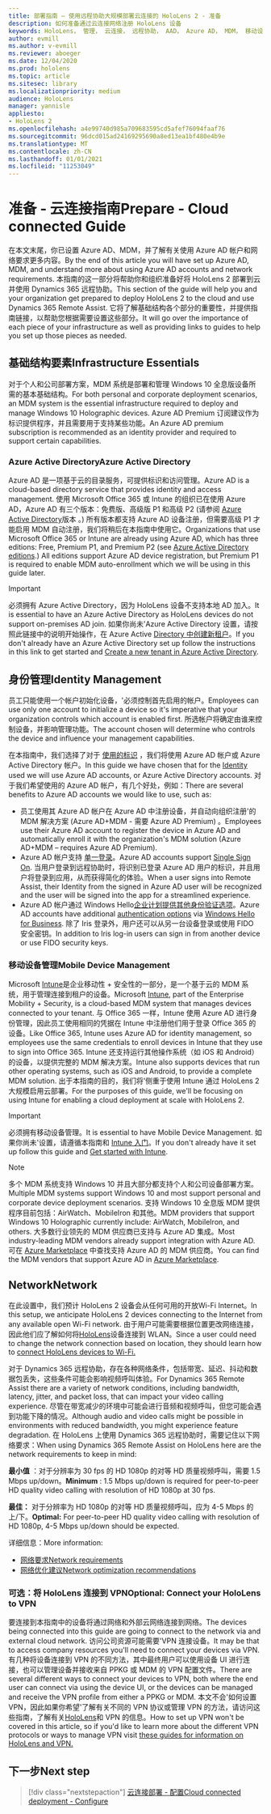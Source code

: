 ```yaml
---
title: 部署指南 – 使用远程协助大规模部署云连接的 HoloLens 2 - 准备
description: 如何准备通过云连接网络注册 HoloLens 设备
keywords: HoloLens， 管理， 云连接， 远程协助， AAD， Azure AD， MDM， 移动设备管理
author: evmill
ms.author: v-evmill
ms.reviewer: aboeger
ms.date: 12/04/2020
ms.prod: hololens
ms.topic: article
ms.sitesec: library
ms.localizationpriority: medium
audience: HoloLens
manager: yannisle
appliesto:
- HoloLens 2
ms.openlocfilehash: a4e99740d985a709683595cd5afef76094faaf76
ms.sourcegitcommit: 96dcd015ad24169295690a8ed13ea1bf480e4b9e
ms.translationtype: MT
ms.contentlocale: zh-CN
ms.lasthandoff: 01/01/2021
ms.locfileid: "11253049"
---
```

# <span data-ttu-id="864f0-104">准备 - 云连接指南</span><span class="sxs-lookup"><span data-stu-id="864f0-104">Prepare - Cloud connected Guide</span></span>

<span data-ttu-id="864f0-105">在本文末尾，你已设置 Azure AD、MDM，并了解有关使用 Azure AD 帐户和网络要求更多内容。</span><span class="sxs-lookup"><span data-stu-id="864f0-105">By the end of this article you will have set up Azure AD, MDM, and understand more about using Azure AD accounts and network requirements.</span></span> <span data-ttu-id="864f0-106">本指南的这一部分将帮助你和组织准备好将 HoloLens 2 部署到云并使用 Dynamics 365 远程协助。</span><span class="sxs-lookup"><span data-stu-id="864f0-106">This section of the guide will help you and your organization get prepared to deploy HoloLens 2 to the cloud and use Dynamics 365 Remote Assist.</span></span> <span data-ttu-id="864f0-107">它将了解基础结构各个部分的重要性，并提供指南链接，以帮助您根据需要设置这些部分。</span><span class="sxs-lookup"><span data-stu-id="864f0-107">It will go over the importance of each piece of your infrastructure as well as providing links to guides to help you set up those pieces as needed.</span></span>

## <span data-ttu-id="864f0-108">基础结构要素</span><span class="sxs-lookup"><span data-stu-id="864f0-108">Infrastructure Essentials</span></span>

<span data-ttu-id="864f0-109">对于个人和公司部署方案，MDM 系统是部署和管理 Windows 10 全息版设备所需的基本基础结构。</span><span class="sxs-lookup"><span data-stu-id="864f0-109">For both personal and corporate deployment scenarios, an MDM system is the essential infrastructure required to deploy and manage Windows 10 Holographic devices.</span></span> <span data-ttu-id="864f0-110">Azure AD Premium 订阅建议作为标识提供程序，并且需要用于支持某些功能。</span><span class="sxs-lookup"><span data-stu-id="864f0-110">An Azure AD premium subscription is recommended as an identity provider and required to support certain capabilities.</span></span>

### <span data-ttu-id="864f0-111">Azure Active Directory</span><span class="sxs-lookup"><span data-stu-id="864f0-111">Azure Active Directory</span></span>

<span data-ttu-id="864f0-112">Azure AD 是一项基于云的目录服务，可提供标识和访问管理。</span><span class="sxs-lookup"><span data-stu-id="864f0-112">Azure AD is a cloud-based directory service that provides identity and access management.</span></span> <span data-ttu-id="864f0-113">使用 Microsoft Office 365 或 Intune 的组织已在使用 Azure AD，Azure AD 有三个版本：免费版、高级版 P1 和高级 P2 (请参阅 [Azure Active Directory](https://azure.microsoft.com/documentation/articles/active-directory-editions)版本 。) 所有版本都支持 Azure AD 设备注册，但需要高级 P1 才能启用 MDM 自动注册，我们将稍后在本指南中使用它。</span><span class="sxs-lookup"><span data-stu-id="864f0-113">Organizations that use Microsoft Office 365 or Intune are already using Azure AD, which has three editions: Free, Premium P1, and Premium P2 (see [Azure Active Directory editions](https://azure.microsoft.com/documentation/articles/active-directory-editions).) All editions support Azure AD device registration, but Premium P1 is required to enable MDM auto-enrollment which we will be using in this guide later.</span></span>

> [!IMPORTANT]
> <span data-ttu-id="864f0-114">必须拥有 Azure Active Directory，因为 HoloLens 设备不支持本地 AD 加入。</span><span class="sxs-lookup"><span data-stu-id="864f0-114">It is essential to have an Azure Active Directory as HoloLens devices do not support on-premises AD join.</span></span> <span data-ttu-id="864f0-115">如果你尚未&#39;Azure Active Directory 设置，请按照此链接中的说明开始操作，在 Azure Active [Directory 中创建新租户](https://docs.microsoft.com/azure/active-directory/fundamentals/active-directory-access-create-new-tenant)。</span><span class="sxs-lookup"><span data-stu-id="864f0-115">If you don&#39;t already have an Azure Active Directory set up follow the instructions in this link to get started and [Create a new tenant in Azure Active Directory](https://docs.microsoft.com/azure/active-directory/fundamentals/active-directory-access-create-new-tenant).</span></span>

## <span data-ttu-id="864f0-116">身份管理</span><span class="sxs-lookup"><span data-stu-id="864f0-116">Identity Management</span></span>

<span data-ttu-id="864f0-117">员工只能使用一个帐户初始化设备，&#39;必须控制首先启用的帐户。</span><span class="sxs-lookup"><span data-stu-id="864f0-117">Employees can use only one account to initialize a device so it&#39;s imperative that your organization controls which account is enabled first.</span></span> <span data-ttu-id="864f0-118">所选帐户将确定由谁来控制设备，并影响管理功能。</span><span class="sxs-lookup"><span data-stu-id="864f0-118">The account chosen will determine who controls the device and influence your management capabilities.</span></span>

<span data-ttu-id="864f0-119">在本指南中，我们选择了对于 [使用的标识](https://docs.microsoft.com/hololens/hololens-identity) ，我们将使用 Azure AD 帐户或 Azure Active Directory 帐户。</span><span class="sxs-lookup"><span data-stu-id="864f0-119">In this guide we have chosen that for the [Identity](https://docs.microsoft.com/hololens/hololens-identity) used we will use Azure AD accounts, or Azure Active Directory accounts.</span></span> <span data-ttu-id="864f0-120">对于我们希望使用的 Azure AD 帐户，有几个好处，例如：</span><span class="sxs-lookup"><span data-stu-id="864f0-120">There are several benefits to Azure AD accounts we would like to use, such as:</span></span>

- <span data-ttu-id="864f0-121">员工使用其 Azure AD 帐户在 Azure AD 中注册设备，并自动向组织注册&#39;的 MDM 解决方案 (Azure AD+MDM - 需要 Azure AD Premium) 。</span><span class="sxs-lookup"><span data-stu-id="864f0-121">Employees use their Azure AD account to register the device in Azure AD and automatically enroll it with the organization&#39;s MDM solution (Azure AD+MDM – requires Azure AD Premium).</span></span>
- <span data-ttu-id="864f0-122">Azure AD 帐户支持 [单一登录](https://docs.microsoft.com/azure/active-directory/manage-apps/what-is-single-sign-on)。</span><span class="sxs-lookup"><span data-stu-id="864f0-122">Azure AD accounts support [Single Sign On](https://docs.microsoft.com/azure/active-directory/manage-apps/what-is-single-sign-on).</span></span> <span data-ttu-id="864f0-123">当用户登录到远程协助时，将识别已登录 Azure AD 用户的标识，并且用户将登录到应用，从而获得简化的体验。</span><span class="sxs-lookup"><span data-stu-id="864f0-123">When a user signs into Remote Assist, their Identity from the signed in Azure AD user will be recognized and the user will be signed into the app for a streamlined experience.</span></span>
- <span data-ttu-id="864f0-124">Azure AD 帐户[](https://docs.microsoft.com/hololens/hololens-identity)通过 Windows Hello[企业计划提供其他身份验证选项](https://docs.microsoft.com/windows/security/identity-protection/hello-for-business/hello-identity-verification)。</span><span class="sxs-lookup"><span data-stu-id="864f0-124">Azure AD accounts have additional [authentication options](https://docs.microsoft.com/hololens/hololens-identity) via [Windows Hello for Business](https://docs.microsoft.com/windows/security/identity-protection/hello-for-business/hello-identity-verification).</span></span> <span data-ttu-id="864f0-125">除了 Iris 登录外，用户还可以从另一台设备登录或使用 FIDO 安全密钥。</span><span class="sxs-lookup"><span data-stu-id="864f0-125">In addition to Iris log-in users can sign in from another device or use FIDO security keys.</span></span>

### <span data-ttu-id="864f0-126">移动设备管理</span><span class="sxs-lookup"><span data-stu-id="864f0-126">Mobile Device Management</span></span>

<span data-ttu-id="864f0-127">Microsoft [Intune](https://docs.microsoft.com/mem/intune/fundamentals/what-is-intune)是企业移动性 + 安全性的一部分，是一个基于云的 MDM 系统，用于管理连接到租户的设备。</span><span class="sxs-lookup"><span data-stu-id="864f0-127">Microsoft [Intune](https://docs.microsoft.com/mem/intune/fundamentals/what-is-intune), part of the Enterprise Mobility + Security, is a cloud-based MDM system that manages devices connected to your tenant.</span></span> <span data-ttu-id="864f0-128">与 Office 365 一样，Intune 使用 Azure AD 进行身份管理，因此员工使用相同的凭据在 Intune 中注册他们用于登录 Office 365 的设备。</span><span class="sxs-lookup"><span data-stu-id="864f0-128">Like Office 365, Intune uses Azure AD for identity management, so employees use the same credentials to enroll devices in Intune that they use to sign into Office 365.</span></span> <span data-ttu-id="864f0-129">Intune 还支持运行其他操作系统（如 iOS 和 Android）的设备，以提供完整的 MDM 解决方案。</span><span class="sxs-lookup"><span data-stu-id="864f0-129">Intune also supports devices that run other operating systems, such as iOS and Android, to provide a complete MDM solution.</span></span> <span data-ttu-id="864f0-130">出于本指南的目的，我们将&#39;侧重于使用 Intune 通过 HoloLens 2 大规模启用云部署。</span><span class="sxs-lookup"><span data-stu-id="864f0-130">For the purposes of this guide, we&#39;ll be focusing on using Intune for enabling a cloud deployment at scale with HoloLens 2.</span></span>

> [!IMPORTANT]
> <span data-ttu-id="864f0-131">必须拥有移动设备管理。</span><span class="sxs-lookup"><span data-stu-id="864f0-131">It is essential to have Mobile Device Management.</span></span> <span data-ttu-id="864f0-132">如果你尚未&#39;设置，请遵循本指南和 [Intune 入门](https://docs.microsoft.com/mem/intune/fundamentals/free-trial-sign-up)。</span><span class="sxs-lookup"><span data-stu-id="864f0-132">If you don&#39;t already have it set up follow this guide and [Get started with Intune](https://docs.microsoft.com/mem/intune/fundamentals/free-trial-sign-up).</span></span>

> [!NOTE]
> <span data-ttu-id="864f0-133">多个 MDM 系统支持 Windows 10 并且大部分都支持个人和公司设备部署方案。</span><span class="sxs-lookup"><span data-stu-id="864f0-133">Multiple MDM systems support Windows 10 and most support personal and corporate device deployment scenarios.</span></span> <span data-ttu-id="864f0-134">支持 Windows 10 全息版 MDM 提供程序目前包括：AirWatch、MobileIron 和其他。</span><span class="sxs-lookup"><span data-stu-id="864f0-134">MDM providers that support Windows 10 Holographic currently include: AirWatch, MobileIron, and others.</span></span> <span data-ttu-id="864f0-135">大多数行业领先的 MDM 供应商已支持与 Azure AD 集成。</span><span class="sxs-lookup"><span data-stu-id="864f0-135">Most industry-leading MDM vendors already support integration with Azure AD.</span></span> <span data-ttu-id="864f0-136">可在 [Azure Marketplace](https://azure.microsoft.com/marketplace/) 中查找支持 Azure AD 的 MDM 供应商。</span><span class="sxs-lookup"><span data-stu-id="864f0-136">You can find the MDM vendors that support Azure AD in [Azure Marketplace](https://azure.microsoft.com/marketplace/).</span></span>

## <span data-ttu-id="864f0-137">Network</span><span class="sxs-lookup"><span data-stu-id="864f0-137">Network</span></span>

<span data-ttu-id="864f0-138">在此设置中，我们预计 HoloLens 2 设备会从任何可用的开放Wi-Fi Internet。</span><span class="sxs-lookup"><span data-stu-id="864f0-138">In this setup, we anticipate HoloLens 2 devices connecting to the Internet from any available open Wi-Fi network.</span></span> <span data-ttu-id="864f0-139">由于用户可能需要根据位置更改网络连接，因此他们应了解如何将[HoloLens](https://docs.microsoft.com/hololens/hololens-network)设备连接到 WLAN。</span><span class="sxs-lookup"><span data-stu-id="864f0-139">Since a user could need to change the network connection based on location, they should learn how to [connect HoloLens devices to Wi-Fi.](https://docs.microsoft.com/hololens/hololens-network)</span></span>

<span data-ttu-id="864f0-140">对于 Dynamics 365 远程协助，存在各种网络条件，包括带宽、延迟、抖动和数据包丢失，这些条件可能会影响视频呼叫体验。</span><span class="sxs-lookup"><span data-stu-id="864f0-140">For Dynamics 365 Remote Assist there are a variety of network conditions, including bandwidth, latency, jitter, and packet loss, that can impact your video calling experience.</span></span> <span data-ttu-id="864f0-141">尽管在带宽减少的环境中可能会进行音频和视频呼叫，但您可能会遇到功能下降的情况。</span><span class="sxs-lookup"><span data-stu-id="864f0-141">Although audio and video calls might be possible in environments with reduced bandwidth, you might experience feature degradation.</span></span> <span data-ttu-id="864f0-142">在 HoloLens 上使用 Dynamics 365 远程协助时，需要记住以下网络要求：</span><span class="sxs-lookup"><span data-stu-id="864f0-142">When using Dynamics 365 Remote Assist on HoloLens here are the network requirements to keep in mind:</span></span>

<span data-ttu-id="864f0-143">**最小值** ：对于分辨率为 30 fps 的 HD 1080p 的对等 HD 质量视频呼叫，需要 1.5 Mbps up/down。</span><span class="sxs-lookup"><span data-stu-id="864f0-143">**Minimum** : 1.5 Mbps up/down is required for peer-to-peer HD quality video calling with resolution of HD 1080p at 30 fps.</span></span>

<span data-ttu-id="864f0-144">**最佳：** 对于分辨率为 HD 1080p 的对等 HD 质量视频呼叫，应为 4-5 Mbps 的上/下。</span><span class="sxs-lookup"><span data-stu-id="864f0-144">**Optimal:** For peer-to-peer HD quality video calling with resolution of HD 1080p, 4-5 Mbps up/down should be expected.</span></span>

<span data-ttu-id="864f0-145">详细信息：</span><span class="sxs-lookup"><span data-stu-id="864f0-145">More information:</span></span>

- [<span data-ttu-id="864f0-146">网络要求</span><span class="sxs-lookup"><span data-stu-id="864f0-146">Network requirements</span></span>](https://docs.microsoft.com/dynamics365/mixed-reality/remote-assist/requirements#network-requirements)
- [<span data-ttu-id="864f0-147">网络优化建议</span><span class="sxs-lookup"><span data-stu-id="864f0-147">Network optimization recommendations</span></span>](https://docs.microsoft.com/dynamics365/mixed-reality/remote-assist/requirements#dynamics-365-remote-assist-hololens)

### <span data-ttu-id="864f0-148">可选：将 HoloLens 连接到 VPN</span><span class="sxs-lookup"><span data-stu-id="864f0-148">Optional: Connect your HoloLens to VPN</span></span>

<span data-ttu-id="864f0-149">要连接到本指南中的设备将通过网络和外部云网络连接到网络。</span><span class="sxs-lookup"><span data-stu-id="864f0-149">The devices being connected into this guide are going to connect to the network via and external cloud network.</span></span> <span data-ttu-id="864f0-150">访问公司资源可能需要&#39;VPN 连接设备。</span><span class="sxs-lookup"><span data-stu-id="864f0-150">It may be that to access company resources you&#39;ll need to connect your devices via VPN.</span></span> <span data-ttu-id="864f0-151">有几种将设备连接到 VPN 的不同方法，其中最终用户可以使用设备 UI 进行连接，也可以管理设备并接收来自 PPKG 或 MDM 的 VPN 配置文件。</span><span class="sxs-lookup"><span data-stu-id="864f0-151">There are several different ways to connect your devices to VPN, both where the end user can connect via using the device UI, or the devices can be managed and receive the VPN profile from either a PPKG or MDM.</span></span> <span data-ttu-id="864f0-152">本文不会&#39;如何设置 VPN，因此如果你希望&#39;了解有关不同的 VPN 协议或管理 VPN 的方法，请访问这些指南，了解有关[HoloLens](https://docs.microsoft.com/hololens/hololens-network#vpn)和 VPN 的信息。</span><span class="sxs-lookup"><span data-stu-id="864f0-152">How to set up VPN won&#39;t be covered in this article, so if you&#39;d like to learn more about the different VPN protocols or ways to manage VPN visit [these guides for information on HoloLens and VPN.](https://docs.microsoft.com/hololens/hololens-network#vpn)</span></span>

## <span data-ttu-id="864f0-153">下一步</span><span class="sxs-lookup"><span data-stu-id="864f0-153">Next step</span></span>

> [!div class="nextstepaction"]
> [<span data-ttu-id="864f0-154">云连接部署 - 配置</span><span class="sxs-lookup"><span data-stu-id="864f0-154">Cloud connected deployment - Configure</span></span>](hololens2-cloud-connected-configure.md)
